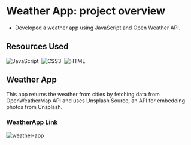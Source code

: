 # Weather App: project overview
* Developed a weather app using JavaScript and Open Weather API.

## Resources Used
![JavaScript](https://img.shields.io/badge/Javascript-f7df1e?style=for-the-badge&logo=javascript&logoColor=black)&nbsp;
![CSS3](https://img.shields.io/badge/CSS3-00599C?style=for-the-badge&logo=CSS3&logoColor=white)&nbsp; 
![HTML](https://img.shields.io/badge/HTML5-E34F26?style=for-the-badge&logo=html5&logoColor=white)&nbsp;


## Weather App
This app returns the weather from cities by fetching data from OpenWeatherMap API and uses Unsplash Source, an API for embedding photos from Unsplash.

### [WeatherApp Link](https://melisadigiacomo.github.io/weather-app/)

![weather-app](https://github.com/melisadigiacomo/weather-app/blob/master/images/weather-app-Rosario.jpg)